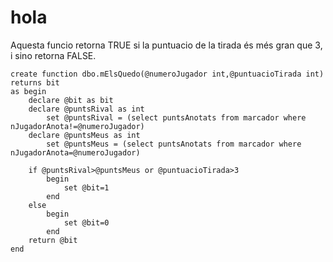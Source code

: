# hola
Aquesta funcio retorna TRUE si la puntuacio de la tirada és més gran que 3, i sino retorna FALSE.

```
create function dbo.mElsQuedo(@numeroJugador int,@puntuacioTirada int)
returns bit
as begin
	declare @bit as bit
	declare @puntsRival as int
		set @puntsRival = (select puntsAnotats from marcador where nJugadorAnota!=@numeroJugador)
	declare @puntsMeus as int 
		set @puntsMeus = (select puntsAnotats from marcador where nJugadorAnota=@numeroJugador)

	if @puntsRival>@puntsMeus or @puntuacioTirada>3
		begin
			set @bit=1
		end
	else
		begin
			set @bit=0
		end
	return @bit
end
```
